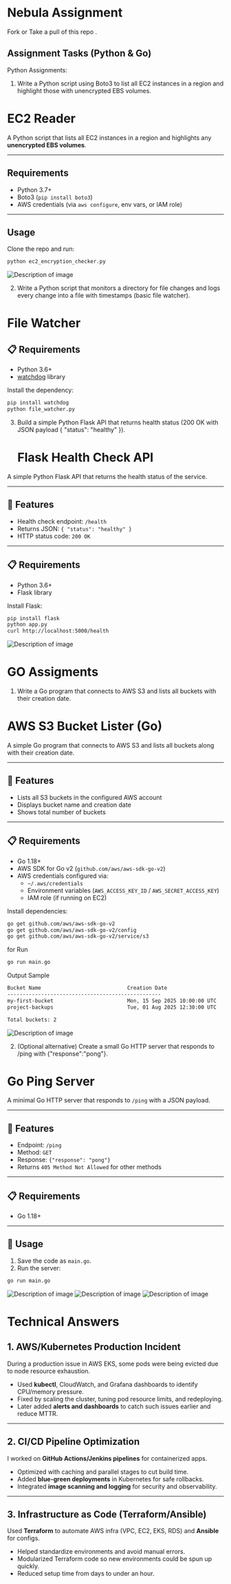 # Nebula Assignment 
Fork or Take a pull of this repo .




## Assignment Tasks (Python & Go)

Python Assignments:

1. Write a Python script using Boto3 to list all EC2 instances in a region and highlight those with unencrypted EBS volumes.


# EC2 Reader

A Python script that lists all EC2 instances in a region and highlights any **unencrypted EBS volumes**.

---

## Requirements
- Python 3.7+  
- Boto3 (`pip install boto3`)  
- AWS credentials (via `aws configure`, env vars, or IAM role)  

---

## Usage
Clone the repo and run:


```bash
python ec2_encryption_checker.py

```
![Description of image](images/Ec2reader.png)

2. Write a Python script that monitors a directory for file changes and logs every change into a file with timestamps (basic file watcher).

# File Watcher

   ## 📋 Requirements
- Python 3.6+  
- [watchdog](https://pypi.org/project/watchdog/) library  

Install the dependency:
```bash
pip install watchdog
python file_watcher.py
```


3. Build a simple Python Flask API that returns health status (200 OK with JSON payload { "status": "healthy" }).
   # Flask Health Check API

A simple Python Flask API that returns the health status of the service.

---

## 🚀 Features
- Health check endpoint: `/health`
- Returns JSON: `{ "status": "healthy" }`
- HTTP status code: `200 OK`

---

## 📋 Requirements
- Python 3.6+  
- Flask library  

Install Flask:
```bash
pip install flask
python app.py
curl http://localhost:5000/health
```

![Description of image](images/Healty.png)



# GO Assigments

1. Write a Go program that connects to AWS S3 and lists all buckets with their creation date.

# AWS S3 Bucket Lister (Go)

A simple Go program that connects to AWS S3 and lists all buckets along with their creation date.

---

## 🚀 Features
- Lists all S3 buckets in the configured AWS account
- Displays bucket name and creation date
- Shows total number of buckets

---

## 📋 Requirements
- Go 1.18+  
- AWS SDK for Go v2 (`github.com/aws/aws-sdk-go-v2`)  
- AWS credentials configured via:
  - `~/.aws/credentials`
  - Environment variables (`AWS_ACCESS_KEY_ID` / `AWS_SECRET_ACCESS_KEY`)  
  - IAM role (if running on EC2)

Install dependencies:
```bash
go get github.com/aws/aws-sdk-go-v2
go get github.com/aws/aws-sdk-go-v2/config
go get github.com/aws/aws-sdk-go-v2/service/s3
```
for Run 

```bash
go run main.go

```

Output Sample

```bash
Bucket Name                            Creation Date
--------------------------------------------------
my-first-bucket                        Mon, 15 Sep 2025 10:00:00 UTC
project-backups                        Tue, 01 Aug 2025 12:30:00 UTC

Total buckets: 2

```
![Description of image](images/s3BucketListner.png)

2. (Optional alternative) Create a small Go HTTP server that responds to /ping with {"response":"pong"}.
# Go Ping Server

A minimal Go HTTP server that responds to `/ping` with a JSON payload.

---

## 🚀 Features
- Endpoint: `/ping`
- Method: `GET`
- Response: `{"response": "pong"}`
- Returns `405 Method Not Allowed` for other methods

---

## 📋 Requirements
- Go 1.18+  

---

## 🔧 Usage

1. Save the code as `main.go`.  
2. Run the server:
```bash
go run main.go

```

![Description of image](images/PingPongServer.png)
![Description of image](images/PingPongResults.png)
![Description of image](images/pingPongpostman.png)


# Technical Answers

## 1. AWS/Kubernetes Production Incident
During a production issue in AWS EKS, some pods were being evicted due to node resource exhaustion.  
- Used **kubectl**, CloudWatch, and Grafana dashboards to identify CPU/memory pressure.  
- Fixed by scaling the cluster, tuning pod resource limits, and redeploying.  
- Later added **alerts and dashboards** to catch such issues earlier and reduce MTTR.  

---

## 2. CI/CD Pipeline Optimization
I worked on **GitHub Actions/Jenkins pipelines** for containerized apps.  
- Optimized with caching and parallel stages to cut build time.  
- Added **blue-green deployments** in Kubernetes for safe rollbacks.  
- Integrated **image scanning and logging** for security and observability.  

---

## 3. Infrastructure as Code (Terraform/Ansible)
Used **Terraform** to automate AWS infra (VPC, EC2, EKS, RDS) and **Ansible** for configs.  
- Helped standardize environments and avoid manual errors.  
- Modularized Terraform code so new environments could be spun up quickly.  
- Reduced setup time from days to under an hour.  

